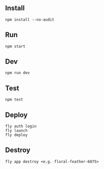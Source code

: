 ## Install
`npm install --no-audit`  

## Run
`npm start`  

## Dev
`npm run dev`  

## Test
`npm test`  

## Deploy
`fly auth login`  
`fly launch`  
`fly deploy`  

## Destroy
`fly app destroy <e.g. floral-feather-6075>`  